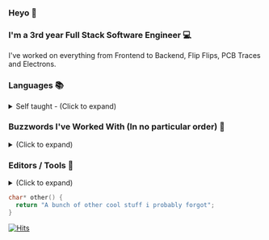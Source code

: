 ### Heyo 👋

### I'm a 3rd year Full Stack Software Engineer 💻

I've worked on everything from Frontend to Backend, Flip Flips, PCB Traces and Electrons.

### Languages 📚
<details>
  <summary>Self taught - (Click to expand)</summary>
  
    - Java ☕
    - Dart 🐦
    - SystemVerilog (FPGA) [Learning]
    - Rust [Learning]
    - C++, C, TS/JS, Python, C#, Lua, PHP, SQL, HTML/CSS
    - Enforce Script (DayZ Modding/Enfusion Engine)
</details>

### Buzzwords I've Worked With (In no particular order) 🌉
<details>
  <summary>(Click to expand)</summary>
  
    - Amazing Googler 😎
    - Windows / Linux (Server Only) 🐧
    - (My)SQL, Redis 🗃
    - Flutter 🐦
    - Native Android 📱
    - JavaFX / Swing ☕
    - Altera FPGA (Xilinx Pending) with Modelsim (SV)
    - IIS / Windows Server 🌐
    - Rough ML and DL knowledge ✖
    - Arduino, IoT, Embedded Systems, Home Automation
    - RSA Cryptography, OAuth2. 🔒
    - PCB / Circuit Design / Electronics and Drone Hobbyist 🛸
    - Worked a bit with PBS (Portable Batch Server)
    - GitHub Enterprise Admin
    - other()
</details>
 
### Editors / Tools 🔨
<details>
  <summary>(Click to expand)</summary>
  
    - Windows
    - Jetbrains Toolbox 🧰
    - VS Code 👓
    - Tabby 🖥
    - WinScp 📁
    - Spotify + Amazon Music 🎵
    other()
</details>

```c
char* other() {
  return "A bunch of other cool stuff i probably forgot";
}
```

[![Hits](https://hits.seeyoufarm.com/api/count/incr/badge.svg?url=https%3A%2F%2Fgithub.com%2FFiercestT&count_bg=%235C00FF&title_bg=%23FF7D00&icon=cliqz.svg&icon_color=%235C00FF&title=Visitors&edge_flat=true)](https://hits.seeyoufarm.com)
